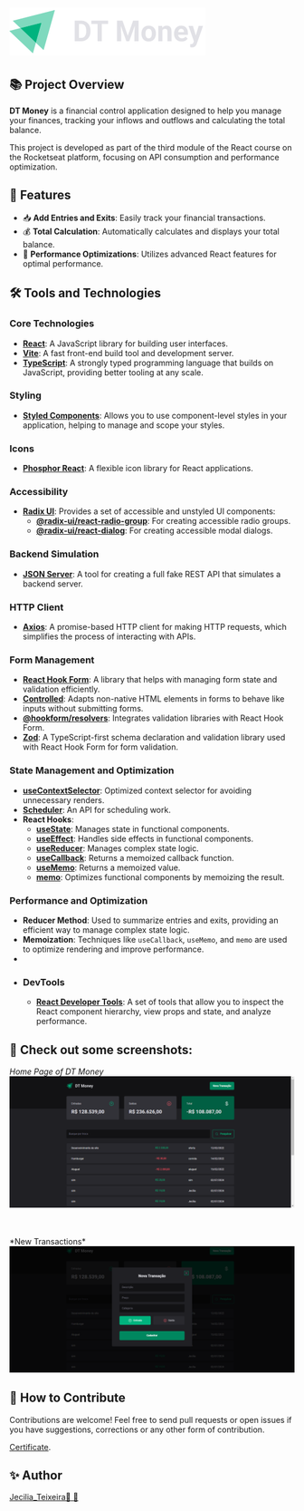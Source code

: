 # <img src="./src/assets/logo.svg" alt="Logo DT Money">

## 📚 Project Overview

**DT Money** is a financial control application designed to help you manage your finances, tracking your inflows and outflows and calculating the total balance.

This project is developed as part of the third module of the React course on the Rocketseat platform, focusing on API consumption and performance optimization.

## 🌟 Features

- 📥 **Add Entries and Exits**: Easily track your financial transactions.
- 💰 **Total Calculation**: Automatically calculates and displays your total balance.
- 🚀 **Performance Optimizations**: Utilizes advanced React features for optimal performance.

## 🛠 Tools and Technologies

### Core Technologies

- **[React](https://reactjs.org/)**: A JavaScript library for building user interfaces.
- **[Vite](https://vitejs.dev/)**: A fast front-end build tool and development server.
- **[TypeScript](https://www.typescriptlang.org/)**: A strongly typed programming language that builds on JavaScript, providing better tooling at any scale.

### Styling

- **[Styled Components](https://styled-components.com/)**: Allows you to use component-level styles in your application, helping to manage and scope your styles.

### Icons

- **[Phosphor React](https://phosphoricons.com/)**: A flexible icon library for React applications.

### Accessibility

- **[Radix UI](https://www.radix-ui.com/)**: Provides a set of accessible and unstyled UI components:
  - **[@radix-ui/react-radio-group](https://www.radix-ui.com/docs/primitives/components/radio-group)**: For creating accessible radio groups.
  - **[@radix-ui/react-dialog](https://www.radix-ui.com/docs/primitives/components/dialog)**: For creating accessible modal dialogs.

### Backend Simulation

- **[JSON Server](https://github.com/typicode/json-server)**: A tool for creating a full fake REST API that simulates a backend server.

### HTTP Client

- **[Axios](https://axios-http.com/)**: A promise-based HTTP client for making HTTP requests, which simplifies the process of interacting with APIs.

### Form Management

- **[React Hook Form](https://react-hook-form.com/)**: A library that helps with managing form state and validation efficiently.
- **[Controlled](https://react-hook-form.com/api/usecontroller/controller)**: Adapts non-native HTML elements in forms to behave like inputs without submitting forms.
- **[@hookform/resolvers](https://react-hook-form.com/api/usecontroller/resolvers)**: Integrates validation libraries with React Hook Form.
- **[Zod](https://zod.dev/)**: A TypeScript-first schema declaration and validation library used with React Hook Form for form validation.

### State Management and Optimization

- **[useContextSelector](https://github.com/dai-shi/use-context-selector)**: Optimized context selector for avoiding unnecessary renders.
- **[Scheduler](https://reactjs.org/docs/concurrent-mode-suspense.html#scheduling-prioritized-updates)**: An API for scheduling work.
- **React Hooks**:
  - **[useState](https://reactjs.org/docs/hooks-state.html)**: Manages state in functional components.
  - **[useEffect](https://reactjs.org/docs/hooks-effect.html)**: Handles side effects in functional components.
  - **[useReducer](https://reactjs.org/docs/hooks-reference.html#usereducer)**: Manages complex state logic.
  - **[useCallback](https://reactjs.org/docs/hooks-reference.html#usecallback)**: Returns a memoized callback function.
  - **[useMemo](https://reactjs.org/docs/hooks-reference.html#usememo)**: Returns a memoized value.
  - **[memo](https://reactjs.org/docs/react-api.html#reactmemo)**: Optimizes functional components by memoizing the result.

### Performance and Optimization

- **Reducer Method**: Used to summarize entries and exits, providing an efficient way to manage complex state logic.
- **Memoization**: Techniques like `useCallback`, `useMemo`, and `memo` are used to optimize rendering and improve performance.
- 
- ### DevTools
  - **[React Developer Tools](https://reactjs.org/blog/2019/08/15/new-react-devtools.html)**: A set of tools that allow you to inspect the React component hierarchy, view props and state, and analyze performance.


## 📸 Check out some screenshots:

*Home Page of DT Money*
<img src="./src/assets/Screenshot (284).png" alt="Home page DT Money">

<br/>

<br/>
*New Transactions*
<img src="./src/assets/Screenshot (285).png" alt="New Transactions DT Money">

## 🤝 How to Contribute

Contributions are welcome! Feel free to send pull requests or open issues if you have suggestions, corrections or any other form of contribution.

[Certificate](https://app.rocketseat.com.br/certificates/518d651b-ebf4-4cda-821e-044f35ef0bbf).
## ✨ Author
[Jecilia_Teixeira🌺 🌟](https://github.com/jecilia)


